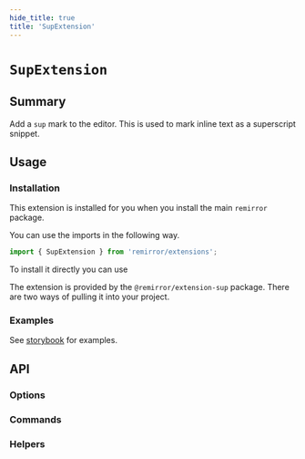 ```yaml
---
hide_title: true
title: 'SupExtension'
---
```


# `SupExtension`

## Summary

Add a `sup` mark to the editor. This is used to mark inline text as a superscript snippet.

## Usage

### Installation

This extension is installed for you when you install the main `remirror` package.

You can use the imports in the following way.

```ts
import { SupExtension } from 'remirror/extensions';
```

To install it directly you can use

The extension is provided by the `@remirror/extension-sup` package. There are two ways of pulling it into your project.

### Examples

See [storybook](https://remirror.vercel.app/?path=/story/extensions-sup--basic) for examples.

## API

### Options

### Commands

### Helpers
